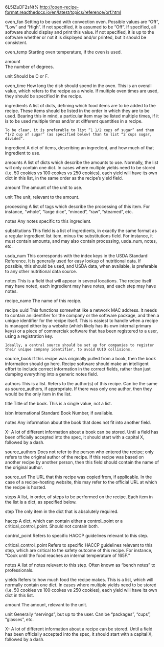 6L5IZuDF2sNt%
http://open-recipe-format.readthedocs.io/en/latest/topics/reference/orf.html

oven_fan
    Setting to be used with convection oven. Possible values are “Off”, “Low” and “High”. If not specified, it is assumed to be “Off”. If specified, all software should display and print this value. If not specified, it is up to the software whether or not it is displayed and/or printed, but it should be consistent.

oven_temp
    Starting oven temperature, if the oven is used.

amount  
    The number of degrees.

unit
    Should be C or F.

oven_time
    How long the dish should spend in the oven. This is an overall value, which refers to the recipe as a whole. If multiple oven times are used, they should be specified in the recipe.

ingredients
    A list of dicts, defining which food items are to be added to the recipe. These items should be listed in the order in which they are to be used. Bearing this in mind, a particular item may be listed multiple times, if it is to be used multiple times and/or at different quantities in a recipe.

    To be clear, it is preferable to list “1 1/2 cups of sugar” and then “1/2 cup of sugar” (as specified below) than to list “2 cups sugar, divided”.

ingredient
    A dict of items, describing an ingredient, and how much of that ingredient to use.

amounts
    A list of dicts which describe the amounts to use. Normally, the list will only contain one dict. In cases where multiple yields need to be stored (i.e. 50 cookies vs 100 cookes vs 250 cookies), each yield will have its own dict in this list, in the same order as the recipe’s yield field.

amount
    The amount of the unit to use.

unit
    The unit, relevant to the amount.

processing
    A list of tags which describe the processing of this item. For instance, “whole”, “large dice”, “minced”, “raw”, “steamed”, etc.

notes
    Any notes specific to this ingredient.

substitutions
    This field is a list of ingredients, in exactly the same format as a regular ingredient list item, minus the substitutions field. For instance, it must contain amounts, and may also contain processing, usda_num, notes, etc.

usda_num
    This corresponds with the index keys in the USDA Standard Reference. It is generally used for easy lookup of nutritional data. If possible, this should be used, and USDA data, when available, is preferable to any other nutritional data source.

notes
    This is a field that will appear in several locations. The recipe itself may have noted, each ingredient may have notes, and each step may have notes.

recipe_name
    The name of this recipe.

recipe_uuid
    This functions somewhat like a network MAC address. It needs to contain an identifier for the company or the software package, and then a unique identifier for the recipe itself. This is easiest to handle when a recipe is managed either by a website (which likely has its own internal primary keys) or a piece of commerciak software that has been registered to a user, using a registration key.

    Ideally, a central source should be set up for companies to register their unique company identifier, to avoid UUID collisions.

source_book
    If this recipe was originally pulled from a book, then the book information should go here. Recipe software should make an intelligent effort to include correct information in the correct fields, rather than just dumping everything into a generic notes field.

authors
    This is a list. Refers to the author(s) of this recipe. Can be the same as source_authors, if appropriate. If there was only one author, then they would be the only item in the list.

title
    Title of the book. This is a single value, not a list.

isbn
    International Standard Book Number, if available.

notes
    Any information about the book that does not fit into another field.

X-<field>
    A lot of different information about a book can be stored. Until a field has been officially accepted into the spec, it should start with a capital X, followed by a dash.

source_authors
    Does not refer to the person who entered the recipe; only refers to the original author of the recipe. If this recipe was based on another recipe by another person, then this field should contain the name of the original author.

source_url
    The URL that this recipe was copied from, if applicable. In the case of a recipe-hosting website, this may refer to the official URL at which the recipe is hosted.

steps
    A list, in order, of steps to be performed on the recipe. Each item in the list is a dict, as specified below.

step
    The only item in the dict that is absolutely required.

haccp
    A dict, which can contain either a control_point or a critical_control_point. Should not contain both.

control_point
    Refers to specific HACCP guidelines relevant to this step.

critical_control_point
    Refers to specific HACCP guidelines relevant to this step, which are critical to the safety outcome of this recipe. For instance, “Cook until the food reaches an internal temperature of 165F.”

notes
    A list of notes relevant to this step. Often known as “bench notes” to professionals.

yields
    Refers to how much food the recipe makes. This is a list, which will normally contain one dict. In cases where multiple yields need to be stored (i.e. 50 cookies vs 100 cookes vs 250 cookies), each yield will have its own dict in this list.

amount
    The amount, relevant to the unit.

unit
    Generally “servings”, but up to the user. Can be “packages”, “cups”, “glasses”, etc.

X-<field>
    A lot of different information about a recipe can be stored. Until a field has been officially accepted into the spec, it should start with a capital X, followed by a dash.
